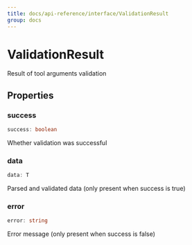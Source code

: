 ```yaml
---
title: docs/api-reference/interface/ValidationResult
group: docs
---
```


# ValidationResult

Result of tool arguments validation

## Properties

### success

```ts
success: boolean
```

Whether validation was successful

### data

```ts
data: T
```

Parsed and validated data (only present when success is true)

### error

```ts
error: string
```

Error message (only present when success is false)
